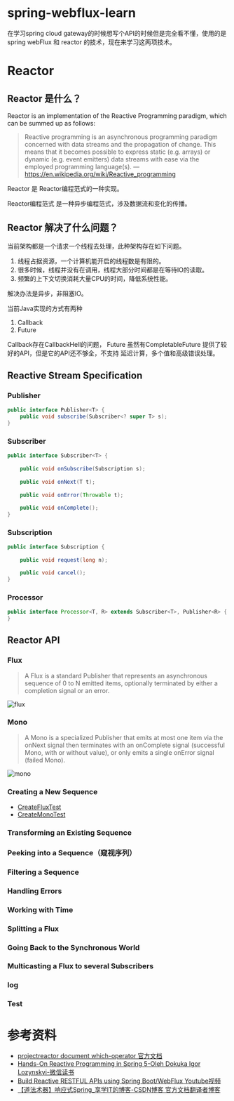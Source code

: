# spring-webflux-learn
在学习spring cloud gateway的时候想写个API的时候但是完全看不懂，使用的是spring webFlux 和 reactor 的技术，现在来学习这两项技术。

#  Reactor
## Reactor 是什么？
Reactor is an implementation of the Reactive Programming paradigm, which can be summed up as follows:


> Reactive programming is an asynchronous programming paradigm concerned with data streams and the propagation of change. This means that it becomes possible to express static (e.g. arrays) or dynamic (e.g. event emitters) data streams with ease via the employed programming language(s).
— https://en.wikipedia.org/wiki/Reactive_programming

Reactor 是 Reactor编程范式的一种实现。

Reactor编程范式 是一种异步编程范式，涉及数据流和变化的传播。


## Reactor 解决了什么问题？
当前架构都是一个请求一个线程去处理，此种架构存在如下问题。
1. 线程占据资源，一个计算机能开启的线程数是有限的。
2. 很多时候，线程并没有在调用，线程大部分时间都是在等待IO的读取。
3. 频繁的上下文切换消耗大量CPU的时间，降低系统性能。



解决办法是异步，非阻塞IO。

当前Java实现的方式有两种
1. Callback
2. Future

Callback存在CallbackHell的问题，
Future 虽然有CompletableFuture 提供了较好的API，但是它的API还不够全，不支持 延迟计算，多个值和高级错误处理。

## Reactive Stream Specification
### Publisher
```java
public interface Publisher<T> {
    public void subscribe(Subscriber<? super T> s);
}
```
### Subscriber
```java
public interface Subscriber<T> {
    
    public void onSubscribe(Subscription s);
  
    public void onNext(T t);
   
    public void onError(Throwable t);
   
    public void onComplete();
}


```
### Subscription
```java
public interface Subscription {
    
    public void request(long n);

    public void cancel();
}
```
### Processor
```java
public interface Processor<T, R> extends Subscriber<T>, Publisher<R> {
}

```
## Reactor API

### Flux
> A Flux<T> is a standard Publisher<T> that represents an asynchronous sequence of 0 to N emitted items, optionally terminated by either a completion signal or an error. 

![flux](https://projectreactor.io/docs/core/release/reference/images/flux.svg)

### Mono

> A Mono<T> is a specialized Publisher<T> that emits at most one item via the onNext signal then terminates with an onComplete signal (successful Mono, with or without value), or only emits a single onError signal (failed Mono).

![mono](https://projectreactor.io/docs/core/release/reference/images/mono.svg)

### Creating a New Sequence

- [CreateFluxTest](src/test/java/com/daxiyan/study/CreateFluxTest.java)
- [CreateMonoTest](src/test/java/com/daxiyan/study/CreateMonoTest.java)
### Transforming an Existing Sequence 

### Peeking into a Sequence（窥视序列）

### Filtering a Sequence

### Handling Errors

### Working with Time

### Splitting a Flux

### Going Back to the Synchronous World

### Multicasting a Flux to several Subscribers

### log

### Test



# 参考资料
- [projectreactor document which-operator 官方文档](https://projectreactor.io/docs/core/release/reference/#which-operator)
- [Hands-On Reactive Programming in Spring 5-Oleh Dokuka Igor Lozynskyi-微信读书](https://weread.qq.com/web/reader/df932ae0722ffcb0df9de61kc8f3245027cc8ffe9a588b8)
- [Build Reactive RESTFUL APIs using Spring Boot/WebFlux Youtube视频](https://www.youtube.com/watch?v=IK26KdGRl48&list=PLnXn1AViWyL70R5GuXt_nIDZytYBnvBdd&index=1)
- [【道法术器】响应式Spring_享学IT的博客-CSDN博客  官方文档翻译者博客](https://blog.csdn.net/get_set/category_9272724.html)